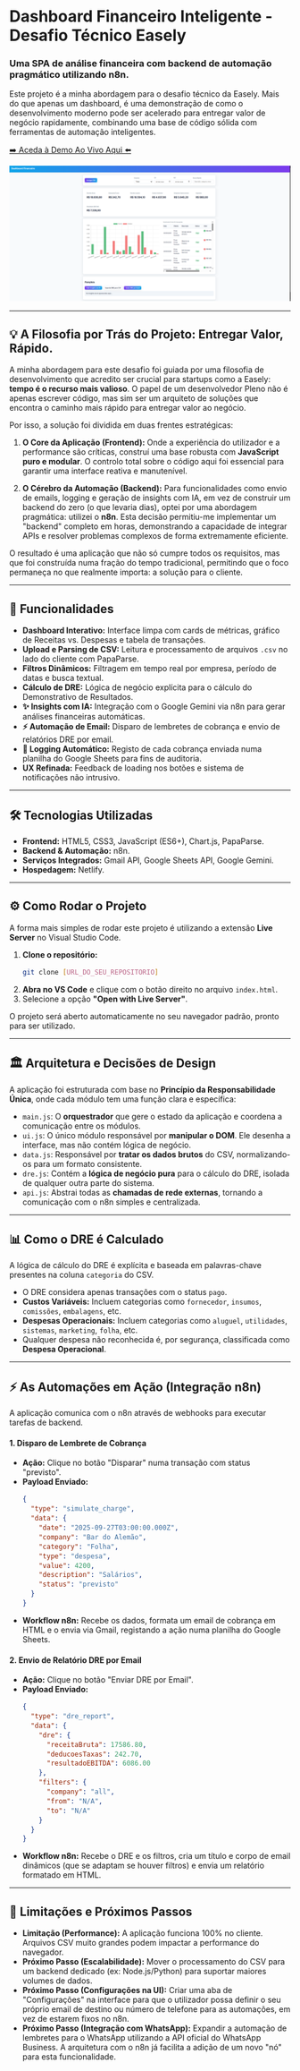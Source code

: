 # Dashboard Financeiro Inteligente - Desafio Técnico Easely

### Uma SPA de análise financeira com backend de automação pragmático utilizando n8n.

Este projeto é a minha abordagem para o desafio técnico da Easely. Mais do que apenas um dashboard, é uma demonstração de como o desenvolvimento moderno pode ser acelerado para entregar valor de negócio rapidamente, combinando uma base de código sólida com ferramentas de automação inteligentes.

[➡️ Aceda à Demo Ao Vivo Aqui ⬅️](https://URL_DA_SUA_DEMO_NA_NETLIFY)

![Screenshot do Dashboard](./assets/image_26223e.png)



---

## 💡 A Filosofia por Trás do Projeto: Entregar Valor, Rápido.

A minha abordagem para este desafio foi guiada por uma filosofia de desenvolvimento que acredito ser crucial para startups como a Easely: **tempo é o recurso mais valioso**. O papel de um desenvolvedor Pleno não é apenas escrever código, mas sim ser um arquiteto de soluções que encontra o caminho mais rápido para entregar valor ao negócio.

Por isso, a solução foi dividida em duas frentes estratégicas:

1.  **O Core da Aplicação (Frontend):** Onde a experiência do utilizador e a performance são críticas, construí uma base robusta com **JavaScript puro e modular**. O controlo total sobre o código aqui foi essencial para garantir uma interface reativa e manutenível.

2.  **O Cérebro da Automação (Backend):** Para funcionalidades como envio de emails, logging e geração de insights com IA, em vez de construir um backend do zero (o que levaria dias), optei por uma abordagem pragmática: utilizei o **n8n**. Esta decisão permitiu-me implementar um "backend" completo em horas, demonstrando a capacidade de integrar APIs e resolver problemas complexos de forma extremamente eficiente.

O resultado é uma aplicação que não só cumpre todos os requisitos, mas que foi construída numa fração do tempo tradicional, permitindo que o foco permaneça no que realmente importa: a solução para o cliente.

---

## 🚀 Funcionalidades

-   **Dashboard Interativo:** Interface limpa com cards de métricas, gráfico de Receitas vs. Despesas e tabela de transações.
-   **Upload e Parsing de CSV:** Leitura e processamento de arquivos `.csv` no lado do cliente com PapaParse.
-   **Filtros Dinâmicos:** Filtragem em tempo real por empresa, período de datas e busca textual.
-   **Cálculo de DRE:** Lógica de negócio explícita para o cálculo do Demonstrativo de Resultados.
-   **✨ Insights com IA:** Integração com o Google Gemini via n8n para gerar análises financeiras automáticas.
-   **⚡ Automação de Email:** Disparo de lembretes de cobrança e envio de relatórios DRE por email.
-   **📝 Logging Automático:** Registo de cada cobrança enviada numa planilha do Google Sheets para fins de auditoria.
-   **UX Refinada:** Feedback de loading nos botões e sistema de notificações não intrusivo.

---

## 🛠️ Tecnologias Utilizadas

-   **Frontend:** HTML5, CSS3, JavaScript (ES6+), Chart.js, PapaParse.
-   **Backend & Automação:** n8n.
-   **Serviços Integrados:** Gmail API, Google Sheets API, Google Gemini.
-   **Hospedagem:** Netlify.

---

## ⚙️ Como Rodar o Projeto

A forma mais simples de rodar este projeto é utilizando a extensão **Live Server** no Visual Studio Code.

1.  **Clone o repositório:**
    ```bash
    git clone [URL_DO_SEU_REPOSITORIO]
    ```
2.  **Abra no VS Code** e clique com o botão direito no arquivo `index.html`.
3.  Selecione a opção **"Open with Live Server"**.

O projeto será aberto automaticamente no seu navegador padrão, pronto para ser utilizado.

---

## 🏛️ Arquitetura e Decisões de Design

A aplicação foi estruturada com base no **Princípio da Responsabilidade Única**, onde cada módulo tem uma função clara e específica:

-   `main.js`: O **orquestrador** que gere o estado da aplicação e coordena a comunicação entre os módulos.
-   `ui.js`: O único módulo responsável por **manipular o DOM**. Ele desenha a interface, mas não contém lógica de negócio.
-   `data.js`: Responsável por **tratar os dados brutos** do CSV, normalizando-os para um formato consistente.
-   `dre.js`: Contém a **lógica de negócio pura** para o cálculo do DRE, isolada de qualquer outra parte do sistema.
-   `api.js`: Abstrai todas as **chamadas de rede externas**, tornando a comunicação com o n8n simples e centralizada.

---

## 📊 Como o DRE é Calculado

A lógica de cálculo do DRE é explícita e baseada em palavras-chave presentes na coluna `categoria` do CSV.

-   O DRE considera apenas transações com o status `pago`.
-   **Custos Variáveis:** Incluem categorias como `fornecedor`, `insumos`, `comissões`, `embalagens`, etc.
-   **Despesas Operacionais:** Incluem categorias como `aluguel`, `utilidades`, `sistemas`, `marketing`, `folha`, etc.
-   Qualquer despesa não reconhecida é, por segurança, classificada como **Despesa Operacional**.

---

## ⚡ As Automações em Ação (Integração n8n)

A aplicação comunica com o n8n através de webhooks para executar tarefas de backend.

#### 1. Disparo de Lembrete de Cobrança

-   **Ação:** Clique no botão "Disparar" numa transação com status "previsto".
-   **Payload Enviado:**
    ```json
    {
      "type": "simulate_charge",
      "data": {
        "date": "2025-09-27T03:00:00.000Z",
        "company": "Bar do Alemão",
        "category": "Folha",
        "type": "despesa",
        "value": 4200,
        "description": "Salários",
        "status": "previsto"
      }
    }
    ```
-   **Workflow n8n:** Recebe os dados, formata um email de cobrança em HTML e o envia via Gmail, registando a ação numa planilha do Google Sheets.

#### 2. Envio de Relatório DRE por Email

-   **Ação:** Clique no botão "Enviar DRE por Email".
-   **Payload Enviado:**
    ```json
    {
      "type": "dre_report",
      "data": {
        "dre": {
          "receitaBruta": 17586.80,
          "deducoesTaxas": 242.70,
          "resultadoEBITDA": 6086.00
        },
        "filters": {
          "company": "all",
          "from": "N/A",
          "to": "N/A"
        }
      }
    }
    ```
-   **Workflow n8n:** Recebe o DRE e os filtros, cria um título e corpo de email dinâmicos (que se adaptam se houver filtros) e envia um relatório formatado em HTML.

---

## 🚧 Limitações e Próximos Passos

-   **Limitação (Performance):** A aplicação funciona 100% no cliente. Arquivos CSV muito grandes podem impactar a performance do navegador.
-   **Próximo Passo (Escalabilidade):** Mover o processamento do CSV para um backend dedicado (ex: Node.js/Python) para suportar maiores volumes de dados.
-   **Próximo Passo (Configurações na UI):** Criar uma aba de "Configurações" na interface para que o utilizador possa definir o seu próprio email de destino ou número de telefone para as automações, em vez de estarem fixos no n8n.
-   **Próximo Passo (Integração com WhatsApp):** Expandir a automação de lembretes para o WhatsApp utilizando a API oficial do WhatsApp Business. A arquitetura com o n8n já facilita a adição de um novo "nó" para esta funcionalidade.

